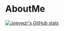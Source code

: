 # AboutMe

[![Joeywzr's GitHub stats](https://github-readme-stats.vercel.app/api?username=Joeywzr)](https://github.com/anuraghazra/github-readme-stats)
